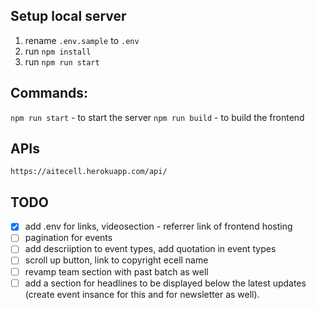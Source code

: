 ## Setup local server
1. rename `.env.sample` to `.env`
2. run `npm install`
3. run `npm run start`


## Commands:

`npm run start` - to start the server
`npm run build` - to build the frontend


## APIs
`https://aitecell.herokuapp.com/api/`


## TODO
- [X] add .env for links, videosection - referrer link of frontend hosting
- [ ] pagination for events
- [ ] add descriiption to event types, add quotation in event types
- [ ] scroll up button, link to copyright ecell name
- [ ] revamp team section with past batch as well
- [ ] add a section for headlines to be displayed below the latest updates (create event insance for this and for newsletter as well).